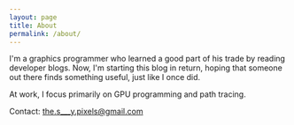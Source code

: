 ```yaml
---
layout: page
title: About
permalink: /about/
---
```


I'm a graphics programmer who learned a good part of his trade by reading developer blogs. Now, I'm starting this blog in return, hoping that someone out there finds something useful, just like I once did.

At work, I focus primarily on GPU programming and path tracing.

Contact: the.s___y.pixels@gmail.com